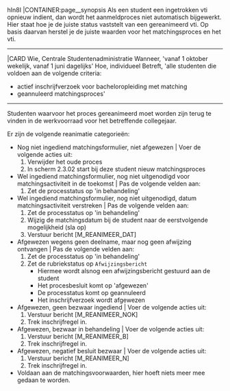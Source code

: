 hIn8I
|CONTAINER:page__synopsis
Als een student een ingetrokken vti opnieuw indient, dan wordt het aanmeldproces niet automatisch bijgewerkt. Hier staat hoe je de juiste status vaststelt van een gereanimeerd vti. Op basis daarvan herstel je de juiste waarden voor het matchingsproces en het vti.
_____
|CARD
Wie, Centrale Studentenadministratie
Wanneer, 'vanaf 1 oktober wekelijk, vanaf 1 juni dagelijks'
Hoe, individueel
Betreft, 'alle studenten die voldoen aan de volgende criteria:

-	actief inschrijfverzoek voor bacheloropleiding met matching
-	geannuleerd matchingsproces'
_____
Studenten waarvoor het proces gereanimeerd moet worden zijn terug te vinden in de werkvoorraad voor het betreffende collegejaar.

Er zijn de volgende reanimatie categorieën:

- Nog niet ingediend matchingsformulier, niet afgewezen
  | Voer de volgende acties uit:
    1. Verwijder het oude proces
    1. In scherm 2.3.02 start bij deze student nieuw matchingsproces
- Wel ingediend matchingsformulier, nog niet uitgenodigd voor matchingsactiviteit in de toekomst
  | Pas de volgende velden aan:
    1. Zet de processtatus op 'in behandeling'
- Wel ingediend matchingsformulier, nog niet uitgenodigd, datum matchingsactiviteit verstreken
  | Pas de volgende velden aan:
    1. Zet de processtatus op 'in behandeling'
    1. Wijzig de matchingsdatum bij de student naar de eerstvolgende mogelijkheid (sla op)
    1. Verstuur bericht [M_REANIMEER_DAT] 
- Afgewezen wegens geen deelname, maar nog geen afwijzing ontvangen
  | Pas de volgende velden aan:
    1. Zet de processtatus op 'in behandeling'
    1. Zet de rubriekstatus op `Afwijzingsbericht`
        * Hiermee wordt alsnog een afwijzingsbericht gestuurd aan de student
        * Het procesbesluit komt op 'afgewezen'
        * De processtatus komt op geannuleerd
        * Het inschrijfverzoek wordt afgewezen
- Afgewezen, geen bezwaar ingediend
  | Voer de volgende acties uit:
    1. Verstuur bericht [M_REANIMEER_NOK]
    1. Trek inschrijfregel in.
- Afgewezen, bezwaar in behandeling
  | Voer de volgende acties uit:
    1. Verstuur bericht [M_REANIMEER_B]
    1. Trek inschrijfregel in.
- Afgewezen, negatief besluit bezwaar 
  | Voer de volgende acties uit:
    1. Verstuur bericht [M_REANIMEER_N]
    1. Trek inschrijfregel in.
- Voldaan aan de matchingsvoorwaarden, hier hoeft niets meer mee gedaan te worden.
